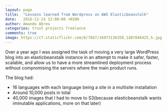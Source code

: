 ```yaml
---
layout: page
title:  "Lessons learned from Wordpress on AWS Elasticbeanstalk"
date:   2016-12-14 12:00:00 +0200
author: Amando Abreu
categories: trust projects freelance
comments: true
image: https://c7.staticflickr.com/8/7667/16973136358_1407846425_h.jpg
---
```

Over a year ago I was assigned the task of moving a very large WordPress blog into an elasticbeanstalk instance in an attempt to make it safer, faster, scalable, and allow us to have a more streamlined deployment process without compromising the servers where the main product runs.

The blog had:
- 16 languages with each language being a site in a multisite installation
- Around 10,000 posts in total
- 40,000 images that I had to move to S3(because elasticbeanstalk wants immutable applications, more on that later)